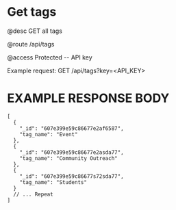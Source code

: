 # Get tags
@desc GET all tags

@route /api/tags

@access Protected -- API key

Example request: GET /api/tags?key=<API_KEY>

# EXAMPLE RESPONSE BODY
```
[
  {
    "_id": "607e399e59c86677e2af6587",
    "tag_name": "Event"
  },
  {
    "_id": "607e399e59c86677e2asda77",
    "tag_name": "Community Outreach"
  },
  {
    "_id": "607e399e59c86677s72sda77",
    "tag_name": "Students"
  }
  // ... Repeat
]
```
